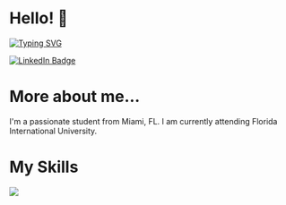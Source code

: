 <h1>Hello! 👋</h1>

[![Typing SVG](https://readme-typing-svg.demolab.com?font=Fira+Code&size=24&pause=1000&color=1F3BF7&background=7F87FF00&random=false&width=435&lines=My+name+is+Richard+Brito)](https://git.io/typing-svg)
<div id="badges">
  <a href="https://www.linkedin.com/in/richardbrrito/">
    <img src="https://img.shields.io/badge/LinkedIn-blue?style=for-the-badge&logo=linkedin&logoColor=white" alt="LinkedIn Badge"/>
  </a>
<h1>More about me...</h1>
<p>I'm a passionate student from Miami, FL. I am currently attending Florida International University.</p>
<h1>My Skills</h1>
<img src="https://img.shields.io/badge/Python-FFD43B?style=for-the-badge&logo=python&logoColor=blue" />




